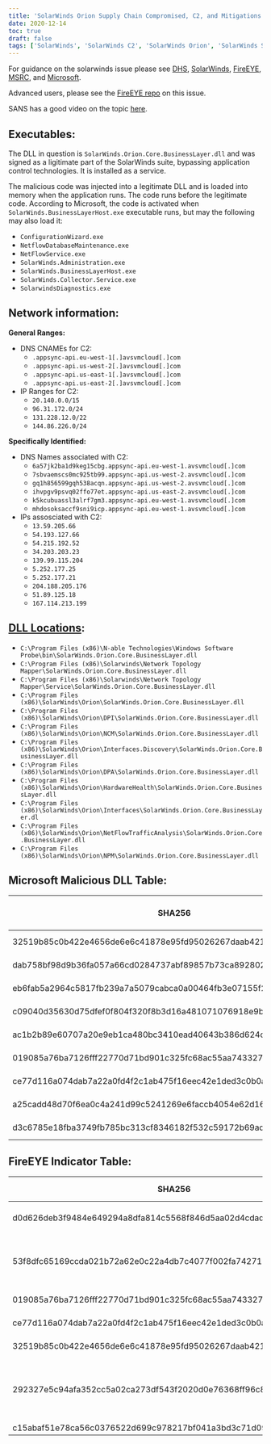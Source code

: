 ```yaml
---
title: 'SolarWinds Orion Supply Chain Compromised, C2, and Mitigations'
date: 2020-12-14
toc: true
draft: false
tags: ['SolarWinds', 'SolarWinds C2', 'SolarWinds Orion', 'SolarWinds Supply Chain', 'Supply Chain', 'C2', 'Command and Control', 'Mitigations', 'Guidance', 'Threat Intelligence']
---
```


For guidance on the solarwinds issue please see [DHS](https://cyber.dhs.gov/ed/21-01/), [SolarWinds](https://www.solarwinds.com/securityadvisory), [FireEYE](https://www.fireeye.com/blog/threat-research/2020/12/evasive-attacker-leverages-solarwinds-supply-chain-compromises-with-sunburst-backdoor.html), [MSRC](https://msrc-blog.microsoft.com/2020/12/13/customer-guidance-on-recent-nation-state-cyber-attacks/), and [Microsoft](https://www.microsoft.com/en-us/wdsi/threats/malware-encyclopedia-description?Name=Trojan:MSIL/Solorigate.B!dha). 

Advanced users, please see the [FireEYE repo](https://github.com/fireeye/sunburst_countermeasures) on this issue.

SANS has a good video on the topic [here](https://www.youtube.com/watch?v=4tmlZCk2gCg&feature=youtu.be).

## Executables:
The DLL in question is ```SolarWinds.Orion.Core.BusinessLayer.dll``` and was signed as a ligitimate part of the SolarWinds suite, bypassing application control technologies. It is installed as a service.

The malicious code was injected into a legitimate DLL and is loaded into memory when the application runs. The code runs before the legitimate code. According to Microsoft, the code is activated when ```SolarWinds.BusinessLayerHost.exe``` executable runs, but may the following may also load it:
- ```ConfigurationWizard.exe```
- ```NetflowDatabaseMaintenance.exe```
- ```NetFlowService.exe```
- ```SolarWinds.Administration.exe```
- ```SolarWinds.BusinessLayerHost.exe```
- ```SolarWinds.Collector.Service.exe```
- ```SolarwindsDiagnostics.exe```

## Network information:

**General Ranges:**
- DNS CNAMEs for C2:
  - ```.appsync-api.eu-west-1[.]avsvmcloud[.]com```
  - ```.appsync-api.us-west-2[.]avsvmcloud[.]com```
  - ```.appsync-api.us-east-1[.]avsvmcloud[.]com```
  - ```.appsync-api.us-east-2[.]avsvmcloud[.]com```
- IP Ranges for C2:
  - ```20.140.0.0/15```
  - ```96.31.172.0/24```
  - ```131.228.12.0/22```
  - ```144.86.226.0/24```

**Specifically Identified:**
- DNS Names associated with C2:
  - ```6a57jk2ba1d9keg15cbg.appsync-api.eu-west-1.avsvmcloud[.]com```
  - ```7sbvaemscs0mc925tb99.appsync-api.us-west-2.avsvmcloud[.]com```
  - ```gq1h856599gqh538acqn.appsync-api.us-west-2.avsvmcloud[.]com```
  - ```ihvpgv9psvq02ffo77et.appsync-api.us-east-2.avsvmcloud[.]com``` 
  - ```k5kcubuassl3alrf7gm3.appsync-api.eu-west-1.avsvmcloud[.]com``` 
  - ```mhdosoksaccf9sni9icp.appsync-api.eu-west-1.avsvmcloud[.]com```
- IPs assosciated with C2:
  - ```13.59.205.66```
  - ```54.193.127.66```
  - ```54.215.192.52```
  - ```34.203.203.23``` 
  - ```139.99.115.204``` 
  - ```5.252.177.25```
  - ```5.252.177.21```
  - ```204.188.205.176```	
  - ```51.89.125.18```
  - ```167.114.213.199```
  
## [DLL Locations](https://gist.github.com/KyleHanslovan/0c8a491104cc55d6e4bd9bff7214a99e):
- ```C:\Program Files (x86)\N-able Technologies\Windows Software Probe\bin\SolarWinds.Orion.Core.BusinessLayer.dll```
- ```C:\Program Files (x86)\Solarwinds\Network Topology Mapper\SolarWinds.Orion.Core.BusinessLayer.dll```
- ```C:\Program Files (x86)\Solarwinds\Network Topology Mapper\Service\SolarWinds.Orion.Core.BusinessLayer.dll```
- ```C:\Program Files (x86)\SolarWinds\Orion\SolarWinds.Orion.Core.BusinessLayer.dll```
- ```C:\Program Files (x86)\SolarWinds\Orion\DPI\SolarWinds.Orion.Core.BusinessLayer.dll```
- ```C:\Program Files (x86)\SolarWinds\Orion\NCM\SolarWinds.Orion.Core.BusinessLayer.dll```
- ```C:\Program Files (x86)\SolarWinds\Orion\Interfaces.Discovery\SolarWinds.Orion.Core.BusinessLayer.dll```
- ```C:\Program Files (x86)\SolarWinds\Orion\DPA\SolarWinds.Orion.Core.BusinessLayer.dll```
- ```C:\Program Files (x86)\SolarWinds\Orion\HardwareHealth\SolarWinds.Orion.Core.BusinessLayer.dll```
- ```C:\Program Files (x86)\SolarWinds\Orion\Interfaces\SolarWinds.Orion.Core.BusinessLayer.dl```
- ```C:\Program Files (x86)\SolarWinds\Orion\NetFlowTrafficAnalysis\SolarWinds.Orion.Core.BusinessLayer.dll```
- ```C:\Program Files (x86)\SolarWinds\Orion\NPM\SolarWinds.Orion.Core.BusinessLayer.dll```
  
## Microsoft Malicious DLL Table:
| SHA256                                                           | File Version      | Date first seen |
|------------------------------------------------------------------|-------------------|-----------------|
| 32519b85c0b422e4656de6e6c41878e95fd95026267daab4215ee59c107d6c77 | 2019.4.5200.9083  | March 2020      |
| dab758bf98d9b36fa057a66cd0284737abf89857b73ca89280267ee7caf62f3b | 2020.2.100.12219  | March 2020      |
| eb6fab5a2964c5817fb239a7a5079cabca0a00464fb3e07155f28b0a57a2c0ed | 2020.2.100.11831  | March 2020      |
| c09040d35630d75dfef0f804f320f8b3d16a481071076918e9b236a321c1ea77 | Not available     | March 2020      |
| ac1b2b89e60707a20e9eb1ca480bc3410ead40643b386d624c5d21b47c02917c | 2020.4.100.478    | April 2020      |
| 019085a76ba7126fff22770d71bd901c325fc68ac55aa743327984e89f4b0134 | 2020.2.5200.12394 | April 2020      |
| ce77d116a074dab7a22a0fd4f2c1ab475f16eec42e1ded3c0b0aa8211fe858d6 | 2020.2.5300.12432 | May 2020        |
| a25cadd48d70f6ea0c4a241d99c5241269e6faccb4054e62d16784640f8e53bc | 2019.4.5200.8890  | October 2019    |
| d3c6785e18fba3749fb785bc313cf8346182f532c59172b69adfb31b96a5d0af | 2019.4.5200.8890  | October 2019    |

## FireEYE Indicator Table:
| SHA256  | SHA1                                                              | MD5                                       | FILENAME                          | MIME                                                             | Malware Family                  | Role                      |                                                    |
|---------|-------------------------------------------------------------------|-------------------------------------------|-----------------------------------|------------------------------------------------------------------|---------------------------------|---------------------------|----------------------------------------------------|
| d0d626deb3f9484e649294a8dfa814c5568f846d5aa02d4cdad5d041a29d5600  | 1b476f58ca366b54f34d714ffce3fd73cc30db1a  | 02af7cec58b9a5da1c542b5a32151ba1  | CORE-2019.4.5220.20574-SolarWinds-Core-v2019.4.5220-Hotfix5.msp  | application/vnd.ms-office       | SUNBURST                  | Installer                                          |
| 53f8dfc65169ccda021b72a62e0c22a4db7c4077f002fa742717d41b3c40f2c7  | 47d92d49e6f7f296260da1af355f941eb25360c4  | 08e35543d6110ed11fdf558bb093d401  | Solarwinds Worldwide, LLC                                        | application/x-x509-server-cert  | Code Signing Certificate  | Legitimate SolarWinds code-signing certificate     |
| 019085a76ba7126fff22770d71bd901c325fc68ac55aa743327984e89f4b0134  | 2f1a5a7411d015d01aaee4535835400191645023  | 2c4a910a1299cdae2a4e55988a2f102e  | SolarWinds.Orion.Core.BusinessLayer.dll                          | application/x-dosexec           | SUNBURST                  | backdoor                                           |
| ce77d116a074dab7a22a0fd4f2c1ab475f16eec42e1ded3c0b0aa8211fe858d6  | d130bd75645c2433f88ac03e73395fba172ef676  | 846e27a652a5e1bfbd0ddd38a16dc865  | SolarWinds.Orion.Core.BusinessLayer.dll                          | application/x-dosexec           | SUNBURST                  | backdoor                                           |
| 32519b85c0b422e4656de6e6c41878e95fd95026267daab4215ee59c107d6c77  | 76640508b1e7759e548771a5359eaed353bf1eec  | b91ce2fa41029f6955bff20079468448  | SolarWinds.Orion.Core.BusinessLayer.dll                          | application/x-dosexec           | SUNBURST                  | backdoor                                           |
| 292327e5c94afa352cc5a02ca273df543f2020d0e76368ff96c84f4e90778712  | c2c30b3a287d82f88753c85cfb11ec9eb1466bad  | 4f2eb62fa529c0283b28d05ddd311fae  | OrionImprovementBusinessLayer.2.cs                               | text/plain                      | SUNBURST                  | Decompiled and corrected source code for SUNBURST  |
| c15abaf51e78ca56c0376522d699c978217bf041a3bd3c71d09193efa5717c71  |                                           |                                   |                                                                  |                                 |                           |                                                    |
